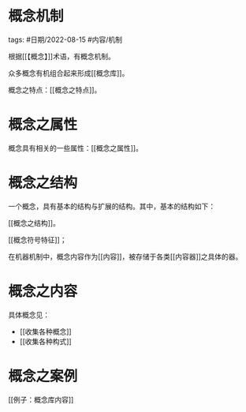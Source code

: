 # 概念机制

tags: #日期/2022-08-15 #内容/机制 

根据[[【概念】]]术语，有概念机制。

众多概念有机组合起来形成[[概念库]]。

概念之特点：[[概念之特点]]。



# 概念之属性

概念具有相关的一些属性：[[概念之属性]]。



# 概念之结构

一个概念，具有基本的结构与扩展的结构。其中，基本的结构如下：

[[概念之结构]]。

[[概念符号特征]]；

在机器机制中，概念内容作为[[内容]]，被存储于各类[[内容器]]之具体的器。



# 概念之内容

具体概念见：
- [[收集各种概念]]
- [[收集各种构式]]


# 概念之案例


[[例子：概念库内容]]